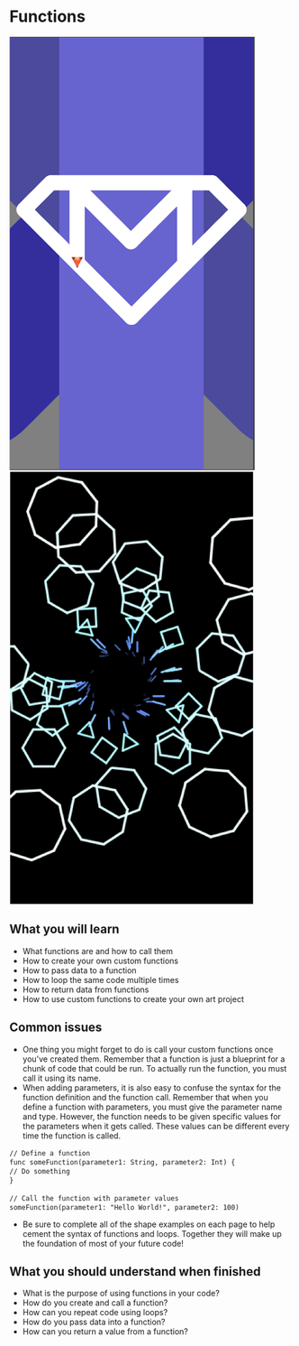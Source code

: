 # Functions

![Make School Logo Art](./Screenshots/function_art_sample1.png?raw=true "Function Art")
![Shapes Function Art](./Screenshots/function_art_sample2.png?raw=true "Function Art")

## What you will learn
- What functions are and how to call them
- How to create your own custom functions
- How to pass data to a function
- How to loop the same code multiple times
- How to return data from functions
- How to use custom functions to create your own art project

## Common issues
- One thing you might forget to do is call your custom functions once you've created them.  Remember that a function is just a blueprint for a chunk of code that could be run.  To actually run the function, you must call it using its name.
- When adding parameters, it is also easy to confuse the syntax for the function definition and the function call.  Remember that when you define a function with parameters, you must give the parameter name and type.  However, the function needs to be given specific values for the parameters when it gets called.  These values can be different every time the function is called.
```
// Define a function
func someFunction(parameter1: String, parameter2: Int) {
// Do something
}

// Call the function with parameter values
someFunction(parameter1: "Hello World!", parameter2: 100)
```
- Be sure to complete all of the shape examples on each page to help cement the syntax of functions and loops.  Together they will make up the foundation of most of your future code!

## What you should understand when finished
- What is the purpose of using functions in your code?
- How do you create and call a function?
- How can you repeat code using loops?
- How do you pass data into a function?
- How can you return a value from a function?